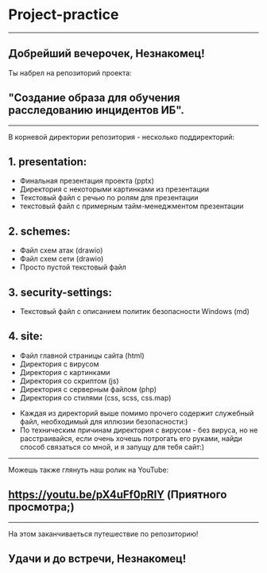# Project-practice
--------------------------------------------------------------
## Добрейший вечерочек, Незнакомец!
Ты набрел на репозиторий проекта:
## "Создание образа для обучения расследованию инцидентов ИБ".
--------------------------------------------------------------
В корневой директории репозитория - несколько поддиректорий:
## 1. presentation:
- Финальная презентация проекта (pptx)
- Директория с некоторыми картинками из презентации
- Текстовый файл с речью по ролям для презентации
- текстовый файл с примерным тайм-менеджментом презентации
## 2. schemes:
- Файл схем атак (drawio)
- Файл схем сети (drawio)
- Просто пустой текстовый файл
## 3. security-settings:
- Текстовый файл с описанием политик безопасности Windows (md)
## 4. site:
- Файл главной страницы сайта (html)
- Директория с вирусом
- Директория с картинками
- Директория со скриптом (js)
- Директория с серверным файлом (php)
- Директория со стилями (css, scss, css.map)
* Каждая из директорий выше помимо прочего
  содержит служебный файл, необходимый для
  иллюзии безопасности:)
* По техническим причинам директория с вирусом - без вируса,
  но не расстраивайся, если очень хочешь потрогать его руками,
  найди способ связаться со мной, и я запущу для тебя сайт:)
--------------------------------------------------------------
Можешь также глянуть наш ролик на YouTube:
## https://youtu.be/pX4uFf0pRIY (Приятного просмотра;)
--------------------------------------------------------------
На этом заканчиваеться путешествие по репозиторию!
## Удачи и до встречи, Незнакомец!

